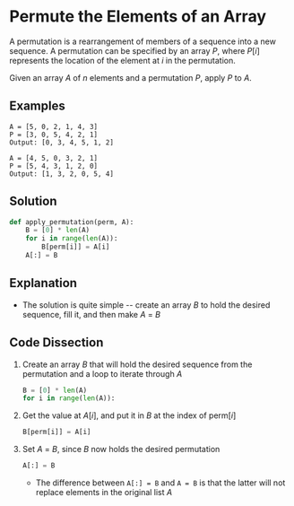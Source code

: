 # Permute the Elements of an Array
A permutation is a rearrangement of members of a sequence into a new sequence. A permutation can be specified by an array _P_, where _P_[_i_] represents the location of the element at _i_ in the permutation.

Given an array _A_ of _n_ elements and a permutation _P_, apply _P_ to _A_.

## Examples
```
A = [5, 0, 2, 1, 4, 3]
P = [3, 0, 5, 4, 2, 1]
Output: [0, 3, 4, 5, 1, 2]

A = [4, 5, 0, 3, 2, 1]
P = [5, 4, 3, 1, 2, 0]
Output: [1, 3, 2, 0, 5, 4]
```

## Solution
```python
def apply_permutation(perm, A):
    B = [0] * len(A)
    for i in range(len(A)):
        B[perm[i]] = A[i]
    A[:] = B
```

## Explanation
* The solution is quite simple -- create an array _B_ to hold the desired sequence, fill it, and then make _A_ = _B_

## Code Dissection
1. Create an array _B_ that will hold the desired sequence from the permutation and a loop to iterate through _A_
    ```python
    B = [0] * len(A)
    for i in range(len(A)):
    ```
2. Get the value at _A_[_i_], and put it in _B_ at the index of perm[_i_]
    ```python
    B[perm[i]] = A[i]
    ```
3. Set _A_ = _B_, since _B_ now holds the desired permutation
    ```python
    A[:] = B
    ```
    * The difference between ```A[:] = B``` and ```A = B``` is that the latter will not replace elements in the original list _A_